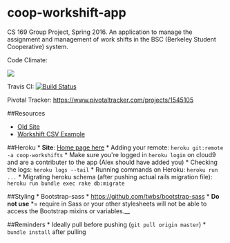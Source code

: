 # coop-workshift-app
CS 169 Group Project, Spring 2016. An application to manage the assignment and management of work shifts in the BSC (Berkeley Student Cooperative) system.

Code Climate:

<a href="https://codeclimate.com/github/rails/rails"><img src="https://codeclimate.com/github/rails/rails/badges/gpa.svg" /></a>

Travis CI:
[![Build Status](https://travis-ci.org/momochanfitz/coop-workshift-app.svg?branch=master)](https://travis-ci.org/momochanfitz/coop-workshift-app)

Pivotal Tracker:
https://www.pivotaltracker.com/projects/1545105

##Resources
* [Old Site](https://workshift.bsc.coop/clo/online_signoff.php)
* [Workshift CSV Example](https://docs.google.com/spreadsheets/d/1zQl654nTXGvvZmO-40sK2LHi5gkv7dh4WgdVn6jrNa4/edit#gid=0)

##Heroku
    * __Site__: [Home page here](https://coop-workshifts.herokuapp.com/login)
    * Adding your remote: `heroku git:remote -a coop-workshifts`
        * Make sure you're logged in `heroku login` on cloud9 and are a contributer to the app (Alex should have added you)
    * Checking the logs: `heroku logs --tail`
    * Running commands on Heroku: `heroku run ...`
        * Migrating heroku schema (after pushing actual rails migration file): `heroku run bundle exec rake db:migrate`
    
##Styling
    * Bootstrap-sass
        * https://github.com/twbs/bootstrap-sass
        * __Do not use__ *= require in Sass or your other stylesheets will not be able to access the Bootstrap mixins or variables.__

##Reminders
    * Ideally pull before pushing (`git pull origin master`)
    * `bundle install` after pulling
 